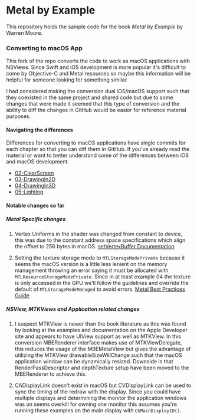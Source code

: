 # Metal by Example

This repository holds the sample code for the book _Metal by Example_ by Warren Moore.

### Converting to macOS App

This fork of the repo converts the code to work as macOS applications with NSViews.
Since Swift and iOS development is more popular it's difficult to come by
Objective-C and Metal resources so maybe this information will be helpful for
someone looking for something similar.

I had considered making the conversion dual iOS/macOS support such that they
coexisted in the same project and shared code but due to some changes that were
made it seemed that this type of conversion and the ability to diff the changes
in GitHub would be easier for reference material purposes.

#### Navigating the differences
Differences for converting to macOS applications have single commits for each
chapter so that you can diff them in GitHub. If you've already read the material
or want to better understand some of the differences between iOS and macOS
development.

 - [02-ClearScreen](https://github.com/rebpdx/metal-by-example/commit/d00928a)
 - [03-DrawingIn2D](https://github.com/rebpdx/metal-by-example/commit/6d09b0e)
 - [04-DrawingIn3D](https://github.com/rebpdx/metal-by-example/commit/aaf2526)
 - [05-Lighting](https://github.com/rebpdx/metal-by-example/commit/36aecd3)

#### Notable changes so far

##### Metal Specific changes

1. Vertex Uniforms in the shader was changed from constant to device, this was
due to the constant address space specifications which align the offset to 256
bytes in macOS. [setVertexBuffer Documentation](https://developer.apple.com/documentation/metal/mtlrendercommandencoder/1515829-setvertexbuffer)

2. Setting the texture storage mode to `MTLStorageModePrivate` because it seems
the macOS version is a little less lenient on the memory management throwing an
error saying it must be allocated with `MTLResourceStorageModePrivate`. Since in
at least example 04 the texture is only accessed in the GPU we'll follow the
guidelines and override the default of `MTLStorageModeManaged` to avoid errors.
[Metal Best Practices Guide](https://developer.apple.com/library/archive/documentation/3DDrawing/Conceptual/MTLBestPracticesGuide/ResourceOptions.html)

##### NSView, MTKViews and Application related changes

 1. I suspect MTKView is newer than the book literature as this was found by
 looking at the examples and documentation on the Apple Developer site and appears
 to have UIView support as well as MTKView. In this conversion MBERenderer
 interface makes use of MTKViewDelegate, this reduces the usage of the
 MBEMetalView but gives the advantage of utilizing the MTKView
 drawableSizeWillChange such that the macOS application window can be dynamically
 resized. Downside is that RenderPassDescriptor and depthTexture setup have been
 moved to the MBERenderer to achieve this.

 2. CADisplayLink doesn't exist in macOS but CVDisplayLink can be used to sync
 the timing of the redraw with the display. Since you could have multiple
 displays and determining the monitor the application windows was on seems
 overkill for owning one monitor this assumes you're running these examples on
 the main display with `CGMainDisplayID()`.
